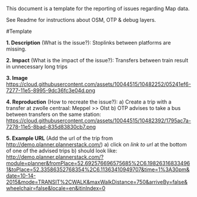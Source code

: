 This document is a template for the reporting of issues regarding Map data.

See Readme for instructions about OSM, OTP & debug layers.

#Template

**1. Description** (What is the issue?): 
Stoplinks between platforms are missing. 

**2. Impact** (What is the impact of the issue?):
Transfers between train result in unnecessary long trips

**3. Image**
https://cloud.githubusercontent.com/assets/10044515/10482252/05241ef6-7277-11e5-8995-9dc36fc3e04d.png

**4. Reproduction** (How to recreate the issue?):
a) Create a trip with a transfer at zwolle centraal: Meppel >> Olst
b) OTP advises to take a bus between transfers on the same station:
https://cloud.githubusercontent.com/assets/10044515/10482392/1795ac7a-7278-11e5-8bad-835d83830cb7.png

**5. Example URL** (Add the url of the trip from http://demo.planner.plannerstack.com/)
a) click on *link to url* at the bottom of one of the advised trips
b) should look like: http://demo.planner.plannerstack.com/?module=planner&fromPlace=52.692576696575685%2C6.198263168334961&toPlace=52.33586352768354%2C6.11363410949707&time=1%3A30pm&date=10-14-2015&mode=TRANSIT%2CWALK&maxWalkDistance=750&arriveBy=false&wheelchair=false&locale=en&itinIndex=0


